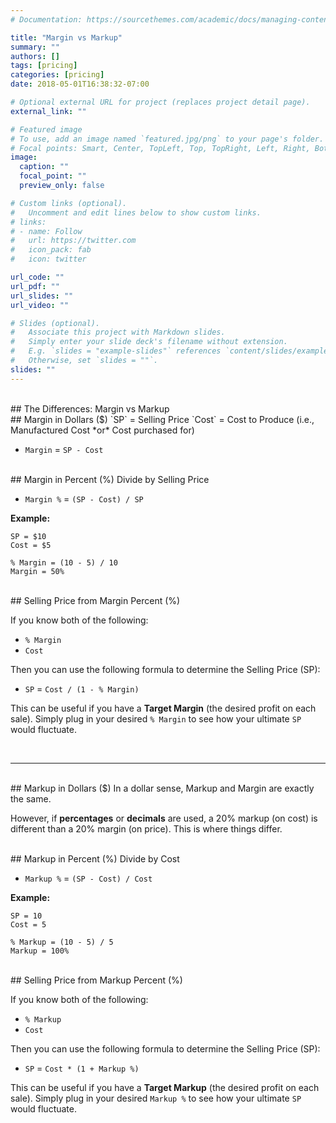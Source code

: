 ```yaml
---
# Documentation: https://sourcethemes.com/academic/docs/managing-content/

title: "Margin vs Markup"
summary: ""
authors: []
tags: [pricing]
categories: [pricing]
date: 2018-05-01T16:38:32-07:00

# Optional external URL for project (replaces project detail page).
external_link: ""

# Featured image
# To use, add an image named `featured.jpg/png` to your page's folder.
# Focal points: Smart, Center, TopLeft, Top, TopRight, Left, Right, BottomLeft, Bottom, BottomRight.
image:
  caption: ""
  focal_point: ""
  preview_only: false

# Custom links (optional).
#   Uncomment and edit lines below to show custom links.
# links:
# - name: Follow
#   url: https://twitter.com
#   icon_pack: fab
#   icon: twitter

url_code: ""
url_pdf: ""
url_slides: ""
url_video: ""

# Slides (optional).
#   Associate this project with Markdown slides.
#   Simply enter your slide deck's filename without extension.
#   E.g. `slides = "example-slides"` references `content/slides/example-slides.md`.
#   Otherwise, set `slides = ""`.
slides: ""
---
```


<!--more-->

<br>
## The Differences: Margin vs Markup

<br>
## Margin in Dollars ($)
`SP` = Selling Price  
`Cost` = Cost to Produce (i.e., Manufactured Cost *or* Cost purchased for)  

- `Margin` = `SP - Cost`  

<br>
## Margin in Percent (%)
Divide by Selling Price  

- `Margin %` = `(SP - Cost) / SP`

**Example:**  
```
SP = $10  
Cost = $5

% Margin = (10 - 5) / 10 
Margin = 50%
```

<br>
## Selling Price from Margin Percent (%)

If you know both of the following:  

- `% Margin`  
- `Cost`  

Then you can use the following formula to determine the Selling Price (SP):  

- `SP` = `Cost / (1 - % Margin)`

This can be useful if you have a **Target Margin** (the desired profit on each sale). Simply plug in your desired `% Margin` to see how your ultimate `SP` would fluctuate.

<br>

---

<br>
## Markup in Dollars ($)
In a dollar sense, Markup and Margin are exactly the same.  

However, if **percentages** or **decimals** are used, a 20% markup (on cost) is different than a 20% margin (on price). This is where things differ.  

<br>
## Markup in Percent (%)
Divide by Cost  

- `Markup %` = `(SP - Cost) / Cost`  

**Example:**  
```
SP = 10  
Cost = 5  

% Markup = (10 - 5) / 5
Markup = 100%
```

<br>
## Selling Price from Markup Percent (%)

If you know both of the following:  

- `% Markup`  
- `Cost`  

Then you can use the following formula to determine the Selling Price (SP):  

- `SP` = `Cost * (1 + Markup %)`

This can be useful if you have a **Target Markup** (the desired profit on each sale). Simply plug in your desired `Markup %` to see how your ultimate `SP` would fluctuate.  


